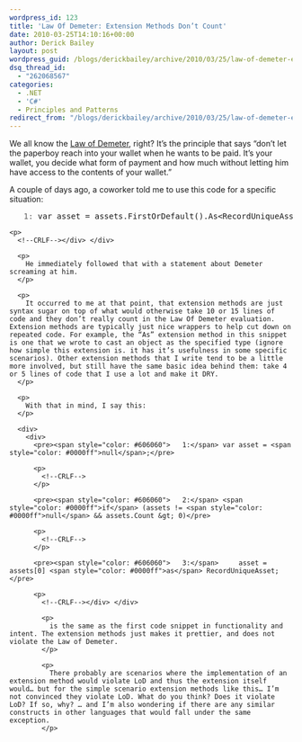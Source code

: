 ```yaml
---
wordpress_id: 123
title: 'Law Of Demeter: Extension Methods Don’t Count'
date: 2010-03-25T14:10:16+00:00
author: Derick Bailey
layout: post
wordpress_guid: /blogs/derickbailey/archive/2010/03/25/law-of-demeter-extension-methods-don-t-count.aspx
dsq_thread_id:
  - "262068567"
categories:
  - .NET
  - 'C#'
  - Principles and Patterns
redirect_from: "/blogs/derickbailey/archive/2010/03/25/law-of-demeter-extension-methods-don-t-count.aspx/"
---
```

We all know the [Law of Demeter](http://en.wikipedia.org/wiki/Law_Of_Demeter), right? It’s the principle that says “don’t let the paperboy reach into your wallet when he wants to be paid. It’s your wallet, you decide what form of payment and how much without letting him have access to the contents of your wallet.”

A couple of days ago, a coworker told me to use this code for a specific situation:

<div>
  <div>
    <pre><span style="color: #606060">   1:</span> var asset = assets.FirstOrDefault().As&lt;RecordUniqueAsset&gt;();</pre>
    
    <p>
      <!--CRLF--></div> </div> 
      
      <p>
        He immediately followed that with a statement about Demeter screaming at him.
      </p>
      
      <p>
        It occurred to me at that point, that extension methods are just syntax sugar on top of what would otherwise take 10 or 15 lines of code and they don’t really count in the Law Of Demeter evaluation. Extension methods are typically just nice wrappers to help cut down on repeated code. For example, the “As” extension method in this snippet is one that we wrote to cast an object as the specified type (ignore how simple this extension is. it has it’s usefulness in some specific scenarios). Other extension methods that I write tend to be a little more involved, but still have the same basic idea behind them: take 4 or 5 lines of code that I use a lot and make it DRY.
      </p>
      
      <p>
        With that in mind, I say this:
      </p>
      
      <div>
        <div>
          <pre><span style="color: #606060">   1:</span> var asset = <span style="color: #0000ff">null</span>;</pre>
          
          <p>
            <!--CRLF-->
          </p>
          
          <pre><span style="color: #606060">   2:</span> <span style="color: #0000ff">if</span> (assets != <span style="color: #0000ff">null</span> && assets.Count &gt; 0)</pre>
          
          <p>
            <!--CRLF-->
          </p>
          
          <pre><span style="color: #606060">   3:</span>     asset = assets[0] <span style="color: #0000ff">as</span> RecordUniqueAsset;</pre>
          
          <p>
            <!--CRLF--></div> </div> 
            
            <p>
              is the same as the first code snippet in functionality and intent. The extension methods just makes it prettier, and does not violate the Law of Demeter.
            </p>
            
            <p>
              There probably are scenarios where the implementation of an extension method would violate LoD and thus the extension itself would… but for the simple scenario extension methods like this… I’m not convinced they violate LoD. What do you think? Does it violate LoD? If so, why? … and I’m also wondering if there are any similar constructs in other languages that would fall under the same exception.
            </p>